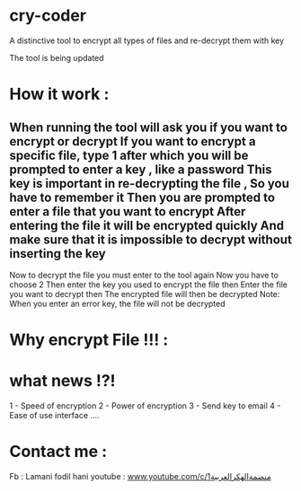 # cry-coder
A distinctive tool to encrypt all types of files and re-decrypt them with key 

The tool is being updated
# How it work :

When running the tool will ask you if you want to encrypt or decrypt
If you want to encrypt a specific file, type 1 after which you will be prompted to enter a key , like a password
This key is important in re-decrypting the file , So you have to remember it
Then you are prompted to enter a file that you want to encrypt
After entering the file it will be encrypted quickly
And make sure that it is impossible to decrypt without inserting the key
--------------------------------------------------
Now to decrypt the file you must enter to the tool again
Now you have to choose 2
Then enter the key you used to encrypt the file
then Enter the file you want to decrypt
then The encrypted file will then be decrypted
Note: When you enter an error key, the file will not be decrypted

# Why encrypt File !!! :


# what news !?!

1 - Speed of encryption
2 - Power of encryption 
3 - Send key to email
4 - Ease of use interface
....

# Contact me :
Fb : Lamani fodil hani
youtube : www.youtube.com/c/منضمةالهكرالعربية1
